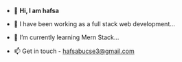 - 👋 **Hi, I am hafsa**
- 👀 I have been working as a full stack web development...
- 🌱 I’m currently learning Mern Stack...

- 📫 Get in touch - hafsabucse3@gmail.com

<!---
hafsa002/hafsa002 is a ✨ special ✨ repository because its `README.md` (this file) appears on your GitHub profile.
You can click the Preview link to take a look at your changes.
--->
